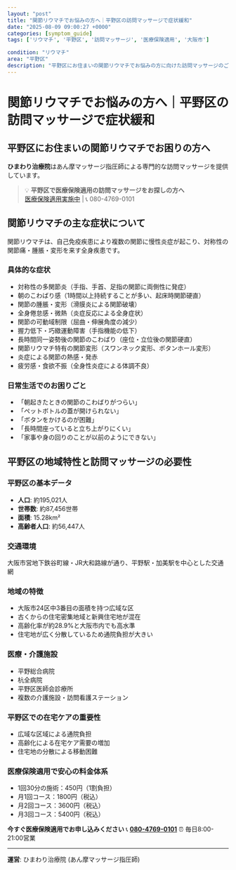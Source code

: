 ```yaml
---
layout: "post"
title: "関節リウマチでお悩みの方へ｜平野区の訪問マッサージで症状緩和"
date: "2025-08-09 09:00:27 +0000"
categories: [symptom_guide]
tags: ['リウマチ', '平野区', '訪問マッサージ', '医療保険適用', '大阪市']

condition: "リウマチ"
area: "平野区"
description: "平野区にお住まいの関節リウマチでお悩みの方に向けた訪問マッサージのご案内。医療保険適用で専門的なケアを提供しています。"
---
```


# 関節リウマチでお悩みの方へ｜平野区の訪問マッサージで症状緩和

## 平野区にお住まいの関節リウマチでお困りの方へ

**ひまわり治療院**はあん摩マッサージ指圧師による専門的な訪問マッサージを提供しています。

> 💡 **平野区で医療保険適用の訪問マッサージをお探しの方へ**  
> [医療保険適用実施中](https://peraichi.com/landing_pages/view/himawari-massage/) | 📞 080-4769-0101

## 関節リウマチの主な症状について

関節リウマチは、自己免疫疾患により複数の関節に慢性炎症が起こり、対称性の関節痛・腫脹・変形を来す全身疾患です。

### 具体的な症状
- 対称性の多関節炎（手指、手首、足指の関節に両側性に発症）
- 朝のこわばり感（1時間以上持続することが多い、起床時関節硬直）
- 関節の腫脹・変形（滑膜炎による関節破壊）
- 全身倦怠感・微熱（炎症反応による全身症状）
- 関節の可動域制限（屈曲・伸展角度の減少）
- 握力低下・巧緻運動障害（手指機能の低下）
- 長時間同一姿勢後の関節のこわばり（座位・立位後の関節硬直）
- 関節リウマチ特有の関節変形（スワンネック変形、ボタンホール変形）
- 炎症による関節の熱感・発赤
- 疲労感・食欲不振（全身性炎症による体調不良）

### 日常生活でのお困りごと
- 「朝起きたときの関節のこわばりがつらい」
- 「ペットボトルの蓋が開けられない」
- 「ボタンをかけるのが困難」
- 「長時間座っていると立ち上がりにくい」
- 「家事や身の回りのことが以前のようにできない」

## 平野区の地域特性と訪問マッサージの必要性

### 平野区の基本データ
- **人口**: 約195,021人
- **世帯数**: 約87,456世帯
- **面積**: 15.28km²
- **高齢者人口**: 約56,447人

### 交通環境
大阪市営地下鉄谷町線・JR大和路線が通り、平野駅・加美駅を中心とした交通網

### 地域の特徴
- 大阪市24区中3番目の面積を持つ広域な区
- 古くからの住宅密集地域と新興住宅地が混在
- 高齢化率が約28.9%と大阪市内でも高水準
- 住宅地が広く分散しているため通院負担が大きい

### 医療・介護施設
- 平野総合病院
- 杭全病院
- 平野区医師会診療所
- 複数の介護施設・訪問看護ステーション

### 平野区での在宅ケアの重要性
- 広域な区域による通院負担
- 高齢化による在宅ケア需要の増加
- 住宅地の分散による移動困難

### 医療保険適用で安心の料金体系
- 1回30分の施術：450円（1割負担）
- 月1回コース：1800円（税込）
- 月2回コース：3600円（税込）
- 月3回コース：5400円（税込）

**今すぐ医療保険適用でお申し込みください**
📞 **[080-4769-0101](tel:080-4769-0101)**
⏰ 毎日8:00-21:00営業

---
**運営**: ひまわり治療院 (あん摩マッサージ指圧師)